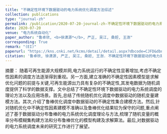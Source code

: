 ```yaml
---
title: "不确定性环境下数据驱动的电力系统优化调度方法综述"
collection: publications
type: "journal-zh"
permalink: /publication/2020-07-20-journal-zh-不确定性环境下数据驱动的电力系统优化调度方法综述
date: 2020-07-20
venue: "电力系统自动化"
paper_author: "鲁卓欣, <b>徐潇源*</b>, 严正, 吴江, 桑妲, 王澍"
corresponding: True
remark: "(EI)"
paperurl: "https://kns.cnki.net/kcms/detail/detail.aspx?dbcode=CJFD&dbname=CJFDLAST2020&filename=DLXT202021022&uniplatform=NZKPT&v=F4nMUvjTbAv_ks2ya-hYN8x7EvgQwkh8fVTTPfBN8EncWzd__OY81ZXvH8SCTnRf"
citation: '鲁卓欣, 徐潇源, 严正, 吴江, 桑妲, 王澍. 不确定性环境下数据驱动的电力系统优化调度方法综述[J]. <i>电力系统自动化</i>, 2020, 44(21): 172-183.'
---
```


摘要：
随着可再生能源大规模并网,电力系统运行的不确定性显著增加,考虑不确定性因素的调度方法逐渐得到重视。另一方面,建立准确的不确定性因素模型是求解优化问题的前提与关键,可再生能源出力具有复杂的不确定性,其发电数据为随机调度提供了科学的数据支撑。文中总结了不确定性环境下数据驱动的电力系统调度的理论方法以及应用场景。首先,总结了传统随机优化调度中数据驱动的随机变量建模方法。其次,介绍了鲁棒优化调度中数据驱动的不确定性集合建模方法。然后,针对随机优化中不确定性因素建模不准确以及鲁棒优化结果较为保守的问题,重点阐述了基于数据驱动分布鲁棒的电力系统优化调度理论与方法,梳理了随机变量的概率分布模糊集构建方法和分布鲁棒优化的模型构建及求解算法。最后,对数据驱动的电力系统调度未来的研究工作进行了展望。 